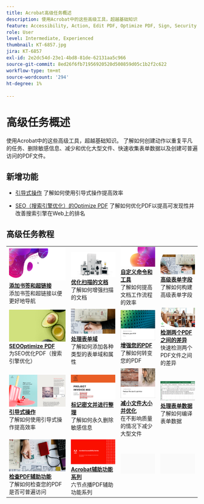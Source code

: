 ```yaml
---
title: Acrobat高级任务概述
description: 使用Acrobat中的这些高级工具，超越基础知识
feature: Accessibility, Action, Edit PDF, Optimize PDF, Sign, Security
role: User
level: Intermediate, Experienced
thumbnail: KT-6857.jpg
jira: KT-6857
exl-id: 2e2dc54d-23e1-4bd8-81de-62131aa5c966
source-git-commit: 8ed26f6fb71956920520d500859d05c1b2f2c622
workflow-type: tm+mt
source-wordcount: '294'
ht-degree: 1%

---
```


# 高级任务概述

使用Acrobat中的这些高级工具，超越基础知识。 了解如何创建动作以重复平凡的任务、删除敏感信息、减少和优化大型文件、快速收集表单数据以及创建可普遍访问的PDF文件。

## 新增功能

* [引导式操作](action.md)
了解如何使用引导式操作提高效率

* [SEO（搜索引擎优化）的Optimize PDF](optimizeseo.md)
了解如何优化PDF以提高可发现性并改善搜索引擎在Web上的排名

## 高级任务教程

<table style="table-layout:fixed">
<tr>
  <td>
    <a href="bookmarks.md">
      <img alt="添加书签和超链接" src="../assets/bookmarks.png" />
    </a>
    <div>
      <a href="bookmarks.md"><strong>添加书签和超链接</strong></a>
      </div>
      添加书签和超链接以便更好地导航
  </td>
  <td>
    <a href="optimizescan.md">
      <img alt="优化扫描的文档" src="../assets/optimize.png" />
    </a>
    <div>
      <a href="optimizescan.md"><strong>优化扫描的文档</strong></a>
      </div>
      了解如何增强扫描的文档
  </td>
  <td>
    <a href="custom.md">
      <img alt="自定义命令和工具" src="../assets/custom-commands.png" />
    </a>
    <div>
      <a href="custom.md"><strong>自定义命令和工具</strong></a>
      </div>
      了解如何提高文档工作流程的效率
  </td>
  <td>
    <a href="advancedforms.md">
      <img alt="高级表单字段" src="../assets/advanced-forms.png" />
    </a>
    <div>
      <a href="advancedforms.md"><strong>高级表单字段</strong></a>
      </div>
      了解如何构建高级表单字段
  </td>
</tr>
<tr>
 <td>
    <a href="optimizeseo.md">
      <img alt="SEO的Optimize PDF" src="../assets/seo.png" />
    </a>
    <div>
      <a href="optimizeseo.md"><strong>SEOOptimize PDF</strong></a>
      </div>
      为SEO优化PDF（搜索引擎优化）
  </td>
  <td>
    <a href="workforms.md">
      <img alt="处理表单域" src="../assets/work-forms.png" />
    </a>
    <div>
      <a href="workforms.md"><strong>处理表单域</strong></a>
      </div>
      了解如何添加各种类型的表单域和属性
  </td>
  <td>
    <a href="enhance.md">
      <img alt="增强您的PDF" src="../assets/enhance.png" />
    </a>
    <div>
      <a href="enhance.md"><strong>增强您的PDF</strong></a>
      </div>
      了解如何转变您的PDF
  </td>
 <td>
    <a href="compare.md">
      <img alt="检测两个PDF之间的差异" src="../assets/compare.png" />
    </a>
    <div>
      <a href="compare.md"><strong>检测两个PDF之间的差异</strong></a>
      </div>
      快速检测两个PDF文件之间的差异
  </td>
</tr>
<tr>
  <td>
    <a href="action.md">
      <img alt="引导式操作" src="../assets/action.png" />
    </a>
    <div>
      <a href="action.md"><strong>引导式操作</strong></a>
      </div>
      了解如何使用引导式操作提高效率
  </td>
  <td>
    <a href="redact.md">
      <img alt="标记密文并进行整理" src="../assets/redact.png" />
    </a>
    <div>
      <a href="redact.md"><strong>标记密文并进行整理</strong></a>
      </div>
      了解如何永久删除敏感信息
  </td>
 <td>
    <a href="reduce.md">
      <img alt="减小文件大小并进行优化" src="../assets/reduce.png" />
    </a>
    <div>
      <a href="reduce.md"><strong>减小文件大小并优化</strong></a>
      </div>
      在不影响质量的情况下减少大型文件
  </td>
  <td>
    <a href="formdata.md">
      <img alt="处理表单数据" src="../assets/form-data.png" />
    </a>
    <div>
      <a href="formdata.md"><strong>处理表单数据</strong></a>
      </div>
      了解如何编译表单数据
  </td>
</tr>
<tr>
 <td>
    <a href="accessibility.md">
      <img alt="检查PDF辅助功能" src="../assets/accessibility.png" />
    </a>
    <div>
      <a href="accessibility.md"><strong>检查PDF辅助功能</strong></a>
      </div>
      了解如何检查您的PDF是否可普遍访问
  </td>
 <td>
    <a href="accessibility-series.md">
      <img alt="Acrobat辅助功能系列" src="../assets/accessibility-series.png" />
    </a>
    <div>
      <a href="accessibility-series.md"><strong>Acrobat辅助功能系列</strong></a>
      </div>
      六节点播PDF辅助功能系列
  </td>
  <td>
   <img alt="间隔物" src="../assets/Grayspacer.png" />
    <div>
    <br>
  </td> 
  <td>
   <img alt="间隔物" src="../assets/Grayspacer.png" />
    <div>
    <br>
  </td>  
</tr>
</table>
